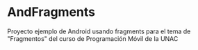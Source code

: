 # AndFragments
Proyecto ejemplo de Android usando fragments para el tema de "Fragmentos" del curso de Programación Móvil de la UNAC
